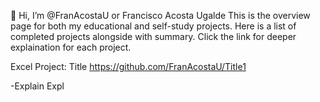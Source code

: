 👋 Hi, I’m @FranAcostaU or Francisco Acosta Ugalde
This is the overview page for both my educational and self-study projects. 
Here is a list of completed projects alongside with summary.
Click the link for deeper explaination for each project.

Excel Project: Title https://github.com/FranAcostaU/Title1

-Explain Expl
